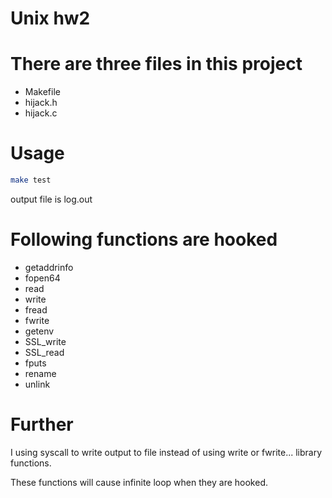 # Unix hw2

# There are three files in this project

- Makefile
- hijack.h
- hijack.c

# Usage

```bash
make test
```
output file is log.out

# Following functions are hooked

- getaddrinfo
- fopen64
- read
- write
- fread
- fwrite
- getenv
- SSL_write
- SSL_read
- fputs
- rename
- unlink

# Further

I using syscall to write output to file instead of using write or fwrite... library functions.

These functions will cause infinite loop when they are hooked.


